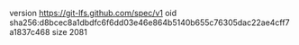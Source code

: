 version https://git-lfs.github.com/spec/v1
oid sha256:d8bcec8a1dbdfc6f6dd03e46e864b5140b655c76305dac22ae4cff7a1837c468
size 2081
